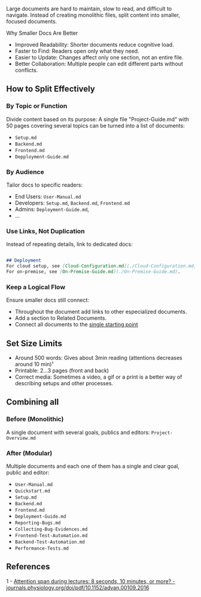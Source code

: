 Large documents are hard to maintain, slow to read, and difficult to navigate. Instead of creating monolithic files, split content into smaller, focused documents.

Why Smaller Docs Are Better

- Improved Readability: Shorter documents reduce cognitive load.
- Faster to Find: Readers open only what they need.
- Easier to Update: Changes affect only one section, not an entire file.
- Better Collaboration: Multiple people can edit different parts without conflicts.

## How to Split Effectively

### By Topic or Function

Divide content based on its purpose: A single file "Project-Guide.md" with 50 pages covering several topics can be turned into a list of documents:

- `Setup.md`
- `Backend.md`
- `Frontend.md`
- `Depployment-Guide.md`

### By Audience

Tailor docs to specific readers:

- End Users: `User-Manual.md`
- Developers: `Setup.md`, `Backend.md`, `Frontend.md`
- Admins: `Deployment-Guide.md`,
- ...

### Use Links, Not Duplication

Instead of repeating details, link to dedicated docs:

``` markdown

## Deployment  
For cloud setup, see [Cloud-Configuration.md](./Cloud-Configuration.md).  
For on-premise, see [On-Premise-Guide.md](./On-Premise-Guide.md).  
```

### Keep a Logical Flow

Ensure smaller docs still connect:

- Throughout the document add links to other especialized documents.  
- Add a section to Related Documents.
- Connect all documents to the [single starting point](https://edumco.github.io/mini-docs/single-starting-point/)

## Set Size Limits

- Around 500 words: Gives about 3min reading (attentions decreases around 10 min)¹
- Printable: 2...3 pages (front and back)
- Correct media: Sometimes a video, a gif or a print is a better way of describing setups and other processes.  

## Combining all

### Before (Monolithic)

A single document with several goals, publics and editors: `Project-Overview.md`

### After (Modular)

Multiple documents and each one of them has a single and clear goal, public and editor:

- `User-Manual.md`
- `Quickstart.md`
- `Setup.md`
- `Backend.md`
- `Frontend.md`
- `Deployment-Guide.md`
- `Reporting-Bugs.md`
- `Collecting-Bug-Evidences.md`
- `Frontend-Test-Automation.md`
- `Backend-Test-Automation.md`
- `Performance-Tests.md`

## References

1 - [Attention span during lectures: 8 seconds, 10 minutes, or more? - journals.physiology.org/doi/pdf/10.1152/advan.00109.2016](https://journals.physiology.org/doi/pdf/10.1152/advan.00109.2016)
